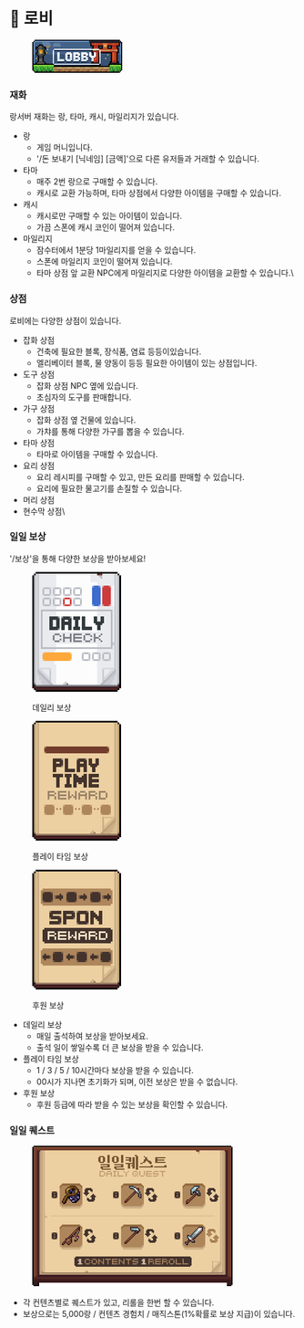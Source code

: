# 🏯 로비

<div align="left"><figure><img src="../.gitbook/assets/lobby.png" alt=""><figcaption></figcaption></figure></div>

### **재화**

랑서버 재화는 랑, 타마, 캐시, 마일리지가 있습니다.

* 랑
  * 게임 머니입니다.
  * '/돈 보내기 \[닉네임] \[금액]'으로 다른 유저들과 거래할 수 있습니다.
* 타마
  * 매주 2번 랑으로 구매할 수 있습니다.
  * 캐시로 교환 가능하며, 타마 상점에서 다양한 아이템을 구매할 수 있습니다.
* 캐시
  * 캐시로만 구매할 수 있는 아이템이 있습니다.
  * 가끔 스폰에 캐시 코인이 떨어져 있습니다.
* 마일리지
  * 잠수터에서 1분당 1마일리지를 얻을 수 있습니다.
  * 스폰에 마일리지 코인이 떨어져 있습니다.
  * 타마 상점 앞 교환 NPC에게 마일리지로 다양한 아이템을 교환할 수 있습니다.\


### **상점**

로비에는 다양한 상점이 있습니다.

* 잡화 상점
  * 건축에 필요한 블록, 장식품, 염료 등등이있습니다.
  * &#x20;엘리베이터 블록, 물 양동이 등등 필요한 아이템이 있는 상점입니다.
* 도구 상점
  * 잡화 상점 NPC 옆에 있습니다.
  * 초심자의 도구를 판매합니다.
* 가구 상점
  * 잡화 상점 옆 건물에 있습니다.
  * 가챠를 통해 다양한 가구를 뽑을 수 있습니다.
* 타마 상점
  * 타마로 아이템을 구매할 수 있습니다.
*
  요리 상점
  * 요리 레시피를 구매할 수 있고, 만든 요리를 판매할 수 있습니다.
  * 요리에 필요한 물고기를 손질할 수 있습니다.
*
  머리 상점
*
  현수막 상점\


### **일일 보상**

'/보상'을 통해 다양한 보상을 받아보세요!

<div align="left"><figure><img src="../.gitbook/assets/daily.png" alt="" width="156"><figcaption><p>데일리 보상</p></figcaption></figure> <figure><img src="../.gitbook/assets/playtime.png" alt="" width="156"><figcaption><p>플레이 타임 보상</p></figcaption></figure> <figure><img src="../.gitbook/assets/spon.png" alt="" width="156"><figcaption><p>후원 보상</p></figcaption></figure></div>



* 데일리 보상
  * 매일 출석하여 보상을 받아보세요.
  * 출석 일이 쌓일수록 더 큰 보상을 받을 수 있습니다.
* 플레이 타임 보상
  * 1 / 3 / 5 / 10시간마다 보상을 받을 수 있습니다.
  * 00시가 지나면 초기화가 되며, 이전 보상은 받을 수 없습니다.
* 후원 보상
  * 후원 등급에 따라 받을 수 있는 보상을 확인할 수 있습니다.



### **일일 퀘스트**

<div align="left"><figure><img src="../.gitbook/assets/제목 없음-4.png" alt=""><figcaption></figcaption></figure></div>

* 각 컨텐츠별로 퀘스트가 있고, 리롤을 한번 할 수 있습니다.
* 보상으로는 5,000랑 / 컨텐츠 경험치 / 매직스톤(1%확률로 보상 지급)이 있습니다.





